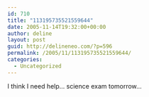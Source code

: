 ```yaml
---
id: 710
title: "113195735521559644"
date: 2005-11-14T19:32:00+00:00
author: deline
layout: post
guid: http://delineneo.com/?p=596
permalink: /2005/11/113195735521559644/
categories:
  - Uncategorized
---
```

I think I need help&#8230; science exam tomorrow&#8230;
